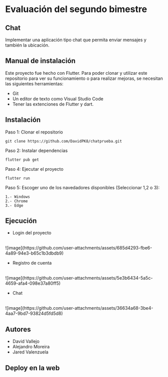 # Evaluación del segundo bimestre
##  Chat
Implementar una aplicación tipo chat que permita enviar mensajes y también la ubicación. 

## Manual de instalación
Este proyecto fue hecho con Flutter.
Para poder clonar y utilizar este repositorio para ver su funcionamiento o para realizar mejoras, se necesitan las siguientes herramientas:

* Git
* Un editor de texto como Visual Studio Code
* Tener las extenciones de Flutter y dart.

## Instalación
Paso 1: Clonar el repositorio

```
git clone https://github.com/DavidPK8/chatprueba.git
```

Paso 2: Instalar dependencias
<br>

```flutter pub get```

Paso 4: Ejecutar el proyecto
<br>

```flutter run```

Paso 5: Escoger uno de los navedadores disponibles (Seleccionar 1,2 o 3):

```
1.- Windows
2.- Chrome
3.- Edge
```

## Ejecución
* Login del proyecto
<br>
![image](https://github.com/user-attachments/assets/685d4293-fbe6-4a89-94e3-b65c1b3dbdb9)
<br>

* Registro de cuenta
<br>
![image](https://github.com/user-attachments/assets/5e3b6434-5a5c-4659-afa4-098e37a80ff5)
<br>

* Chat
<br>
![image](https://github.com/user-attachments/assets/36634a68-3be4-4aa7-9bd7-93824d5fd5d8)
<br>

## Autores
* David Vallejo
* Alejandro Moreira
* Jared Valenzuela

## Deploy en la web
